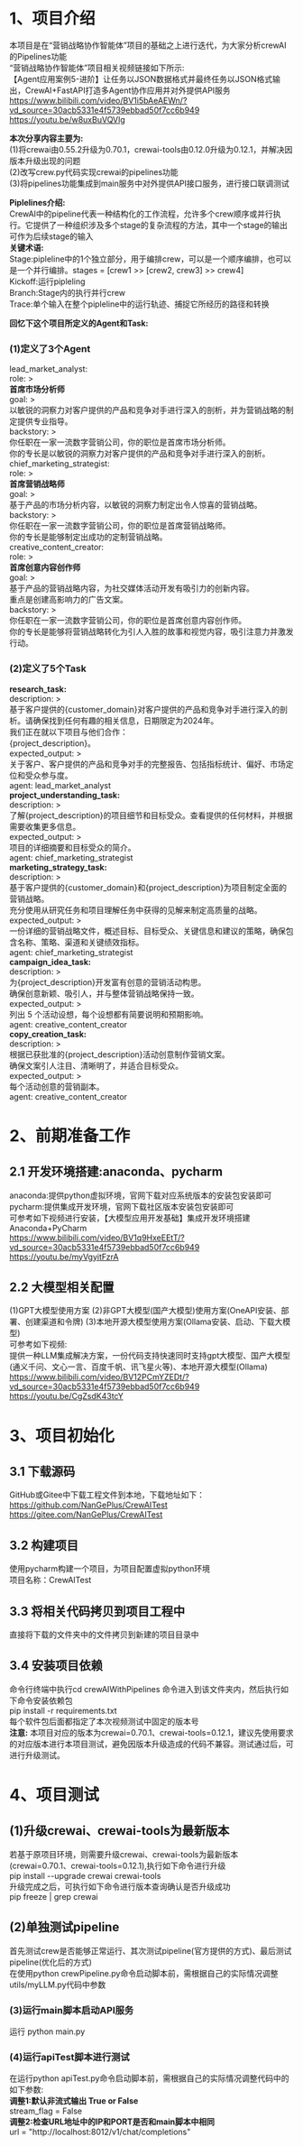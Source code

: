 # 1、项目介绍
本项目是在“营销战略协作智能体”项目的基础之上进行迭代，为大家分析crewAI的Pipelines功能            
“营销战略协作智能体”项目相关视频链接如下所示:                                                         
【Agent应用案例5-进阶】让任务以JSON数据格式并最终任务以JSON格式输出，CrewAI+FastAPI打造多Agent协作应用并对外提供API服务                
https://www.bilibili.com/video/BV1i5bAeAEWn/?vd_source=30acb5331e4f5739ebbad50f7cc6b949                 
https://youtu.be/w8uxBuVQVlg                                 

**本次分享内容主要为:**               
(1)将crewai由0.55.2升级为0.70.1，crewai-tools由0.12.0升级为0.12.1，并解决因版本升级出现的问题                            
(2)改写crew.py代码实现crewai的pipelines功能                              
(3)将pipelines功能集成到main服务中对外提供API接口服务，进行接口联调测试                      

**Piplelines介绍:**          
CrewAI中的pipeline代表一种结构化的工作流程，允许多个crew顺序或并行执行。它提供了一种组织涉及多个stage的复杂流程的方法，其中一个stage的输出可作为后续stage的输入              
**关键术语:**                               
Stage:pipleline中的1个独立部分，用于编排crew，可以是一个顺序编排，也可以是一个并行编排。stages = [crew1 >> [crew2, crew3] >> crew4]                                                                                                
Kickoff:运行pipleling                                                                                                
Branch:Stage内的执行并行crew                                                                          
Trace:单个输入在整个pipleline中的运行轨迹、捕捉它所经历的路径和转换              

**回忆下这个项目所定义的Agent和Task:**              
### (1)定义了3个Agent        
lead_market_analyst:           
  role: >            
    **首席市场分析师**               
  goal: >              
    以敏锐的洞察力对客户提供的产品和竞争对手进行深入的剖析，并为营销战略的制定提供专业指导。              
  backstory: >               
    你任职在一家一流数字营销公司，你的职位是首席市场分析师。               
    你的专长是以敏锐的洞察力对客户提供的产品和竞争对手进行深入的剖析。                     
chief_marketing_strategist:                
  role: >               
    **首席营销战略师**                 
  goal: >               
    基于产品的市场分析内容，以敏锐的洞察力制定出令人惊喜的营销战略。                   
  backstory: >                 
    你任职在一家一流数字营销公司，你的职位是首席营销战略师。                  
    你的专长是能够制定出成功的定制营销战略。               
creative_content_creator:           
  role: >               
    **首席创意内容创作师**               
  goal: >                  
    基于产品的营销战略内容，为社交媒体活动开发有吸引力的创新内容。               
    重点是创建高影响力的广告文案。                 
  backstory: >               
    你任职在一家一流数字营销公司，你的职位是首席创意内容创作师。             
    你的专长是能够将营销战略转化为引人入胜的故事和视觉内容，吸引注意力并激发行动。              
                                 
### (2)定义了5个Task       
**research_task:**             
  description: >                
    基于客户提供的{customer_domain}对客户提供的产品和竞争对手进行深入的剖析。请确保找到任何有趣的相关信息，日期限定为2024年。                
    我们正在就以下项目与他们合作：            
    {project_description}。            
  expected_output: >              
    关于客户、客户提供的产品和竞争对手的完整报告、包括指标统计、偏好、市场定位和受众参与度。              
  agent: lead_market_analyst                      
**project_understanding_task:**                 
  description: >                    
    了解{project_description}的项目细节和目标受众。查看提供的任何材料，并根据需要收集更多信息。                 
  expected_output: >                  
    项目的详细摘要和目标受众的简介。                 
  agent: chief_marketing_strategist                   
**marketing_strategy_task:**               
  description: >                 
    基于客户提供的{customer_domain}和{project_description}为项目制定全面的营销战略。                   
    充分使用从研究任务和项目理解任务中获得的见解来制定高质量的战略。               
  expected_output: >                  
    一份详细的营销战略文件，概述目标、目标受众、关键信息和建议的策略，确保包含名称、策略、渠道和关键绩效指标。                   
  agent: chief_marketing_strategist                
**campaign_idea_task:**                  
  description: >                  
    为{project_description}开发富有创意的营销活动构思。               
    确保创意新颖、吸引人，并与整体营销战略保持一致。                 
  expected_output: >                  
    列出 5 个活动设想，每个设想都有简要说明和预期影响。                   
  agent: creative_content_creator                      
**copy_creation_task:**                
  description: >                  
    根据已获批准的{project_description}活动创意制作营销文案。                   
    确保文案引人注目、清晰明了，并适合目标受众。                  
  expected_output: >                 
    每个活动创意的营销副本。                  
  agent: creative_content_creator                                                                    


# 2、前期准备工作
## 2.1 开发环境搭建:anaconda、pycharm
anaconda:提供python虚拟环境，官网下载对应系统版本的安装包安装即可                                      
pycharm:提供集成开发环境，官网下载社区版本安装包安装即可                                               
可参考如下视频进行安装，【大模型应用开发基础】集成开发环境搭建Anaconda+PyCharm                                                          
https://www.bilibili.com/video/BV1q9HxeEEtT/?vd_source=30acb5331e4f5739ebbad50f7cc6b949                             
https://youtu.be/myVgyitFzrA          

## 2.2 大模型相关配置
(1)GPT大模型使用方案 
(2)非GPT大模型(国产大模型)使用方案(OneAPI安装、部署、创建渠道和令牌)
(3)本地开源大模型使用方案(Ollama安装、启动、下载大模型)                 
可参考如下视频:                   
提供一种LLM集成解决方案，一份代码支持快速同时支持gpt大模型、国产大模型(通义千问、文心一言、百度千帆、讯飞星火等)、本地开源大模型(Ollama)                  
https://www.bilibili.com/video/BV12PCmYZEDt/?vd_source=30acb5331e4f5739ebbad50f7cc6b949                 
https://youtu.be/CgZsdK43tcY                       


# 3、项目初始化
## 3.1 下载源码
GitHub或Gitee中下载工程文件到本地，下载地址如下：                
https://github.com/NanGePlus/CrewAITest          
https://gitee.com/NanGePlus/CrewAITest                 

## 3.2 构建项目
使用pycharm构建一个项目，为项目配置虚拟python环境               
项目名称：CrewAITest                  

## 3.3 将相关代码拷贝到项目工程中           
直接将下载的文件夹中的文件拷贝到新建的项目目录中               

## 3.4 安装项目依赖          
命令行终端中执行cd crewAIWithPipelines 命令进入到该文件夹内，然后执行如下命令安装依赖包                                           
pip install -r requirements.txt            
每个软件包后面都指定了本次视频测试中固定的版本号         
**注意:** 本项目对应的版本为crewai=0.70.1、crewai-tools=0.12.1，建议先使用要求的对应版本进行本项目测试，避免因版本升级造成的代码不兼容。测试通过后，可进行升级测试。          

# 4、项目测试          
## (1)升级crewai、crewai-tools为最新版本
若基于原项目环境，则需要升级crewai、crewai-tools为最新版本(crewai=0.70.1、crewai-tools=0.12.1),执行如下命令进行升级                
pip install --upgrade crewai crewai-tools                        
升级完成之后，可执行如下命令进行版本查询确认是否升级成功                 
pip freeze | grep crewai        
## (2)单独测试pipeline
首先测试crew是否能够正常运行、其次测试pipeline(官方提供的方式)、最后测试pipeline(优化后的方式)                       
在使用python crewPipeline.py命令启动脚本前，需根据自己的实际情况调整utils/myLLM.py代码中参数           
### (3)运行main脚本启动API服务
运行 python main.py                 
### (4)运行apiTest脚本进行测试            
在运行python apiTest.py命令启动脚本前，需根据自己的实际情况调整代码中的如下参数:                  
**调整1:默认非流式输出 True or False**                  
stream_flag = False                  
**调整2:检查URL地址中的IP和PORT是否和main脚本中相同**                  
url = "http://localhost:8012/v1/chat/completions"        
                    
